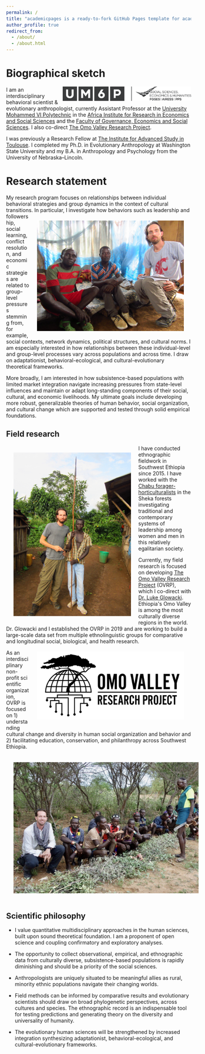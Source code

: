 ```yaml
---
permalink: /
title: "academicpages is a ready-to-fork GitHub Pages template for academic personal websites"
author_profile: true
redirect_from: 
  - /about/
  - /about.html
---
```


Biographical sketch
======
I <img align="right" src="/images/um6p_cluster.png" width="350">am an interdisciplinary behavioral scientist & evolutionary anthropologist, currently Assistant Professor at the [University Mohammed VI Polytechnic](https://www.um6p.ma/) in the [Africa Institute for Research in Economics and Social Sciences](https://airess.fgses-um6p.ma/) and the [Faculty of Governance, Economics and Social Sciences](https://www.fgses-um6p.ma/). I also co-direct [The Omo Valley Research Project](http://www.omovalleyresearchproject.org). 

I was previously a Research Fellow at [The Institute for Advanced Study in Toulouse](http://www.iast.fr/people/zachary-garfield?tab=bio-and-research-interests). I completed my Ph.D. in Evolutionary Anthropology at Washington State University and my B.A. in Anthropology and Psychology from the University of Nebraska–Lincoln.


Research statement
======
My research program focuses on relationships between individual behavioral strategies and group dynamics in the context of cultural transitions. <img style="float: right; padding: 20px;" src="/images/chabu_interview_small75.jpg" width="400"/> In particular, I investigate how behaviors such as leadership and followership, social learning, conflict resolution, and economic strategies are related to group-level pressures stemming from, for example, social contexts, network dynamics, political structures, and cultural norms. I am especially interested in how relationships between these individual-level and group-level processes vary across populations and across time. I draw on adaptationist, behavioral-ecological, and cultural-evolutionary theoretical frameworks.

More broadly, I am interested in how subsistence-based populations with limited market integration navigate increasing pressures from state-level influences and maintain or adapt long-standing components of their social, cultural, and economic livelihoods. My ultimate goals include developing more robust, generalizable theories of human behavior, social organization, and cultural change which are supported and tested through solid empirical foundations.


Field research
------
<img style="float: left; padding: 20px;" src="/images/zach_spear2.png" width="320">

 
I have conducted ethnographic fieldwork in Southwest Ethiopia since 2015. I have worked with the [Chabu forager-horticulturalists](https://anthro.vancouver.wsu.edu/people/zgarfield/chabu-forager-horticulturalists-sheka-forest/) in the Sheka forests investigating traditional and contemporary systems of leadership among women and men in this relatively egalitarian society.


Currently, my field research is focused on developing [The Omo Valley Research Project](http://www.omovalleyresearchproject.org) (OVRP), which I co-direct with [Dr. Luke Glowacki](https://www.hsb-lab.org/people). Ethiopia's Omo Valley is among the most culturally diverse regions in the world. Dr. Glowacki and I established the OVRP in 2019 and are working to build a large-scale data set from multiple ethnolinguistic groups for comparative and longitudinal social, biological, and health research. <img align="right" style="padding: 20px;" src="/images/OVRP-logo-Black-500px.png" width="400">

As an interdisciplinary non-profit scientific organization, OVRP is focused on 1) understanding cultural change and diversity in human social organization and behavior and 2) facilitating education, conservation, and philanthropy across Southwest Ethiopia.

<img align="center" style="padding: 20px; right:100x;" src="/images/hamar_cow.jpg" width="750"/>

Scientific philosophy
------
* I value quantitative multidisciplinary approaches in the human sciences, built upon sound theoretical foundation. I am a proponent of open science and coupling confirmatory and exploratory analyses. 

* The opportunity to collect observational, empirical, and ethnographic data from culturally diverse, subsistence-based populations is rapidly diminishing and should be a priority of the social sciences. 

* Anthropologists are uniquely situated to be meaningful allies as rural, minority ethnic populations navigate their changing worlds.

* Field methods can be informed by comparative results and evolutionary scientists should draw on broad phylogenetic perspectives, across cultures and species. The ethnographic record is an indispensable tool for testing predictions and generating theory on the diversity and universality of humanity.

* The evolutionary human sciences will be strengthened by increased integration synthesizing adaptationist, behavioral-ecological, and cultural-evolutionary frameworks. 

